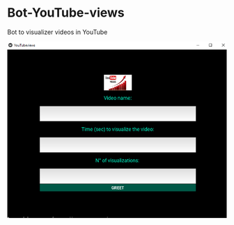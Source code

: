 # Bot-YouTube-views
Bot to visualizer  videos in YouTube

![Bot to increase views' number](https://github.com/wyctorfogos/Bot-YouTube-views/blob/main/Main%20Screen.png)
